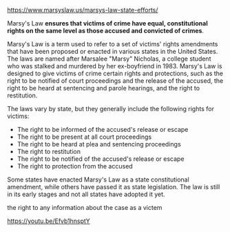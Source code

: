 
 
 https://www.marsyslaw.us/marsys-law-state-efforts/
 
 
 Marsy's Law **ensures that victims of crime have equal, constitutional rights on the same level as those accused and convicted of crimes**.

Marsy's Law is a term used to refer to a set of victims' rights amendments that have been proposed or enacted in various states in the United States. The laws are named after Marsalee "Marsy" Nicholas, a college student who was stalked and murdered by her ex-boyfriend in 1983. Marsy's Law is designed to give victims of crime certain rights and protections, such as the right to be notified of court proceedings and the release of the accused, the right to be heard at sentencing and parole hearings, and the right to restitution.

The laws vary by state, but they generally include the following rights for victims:

-   The right to be informed of the accused's release or escape
-   The right to be present at all court proceedings
-   The right to be heard at plea and sentencing proceedings
-   The right to restitution
-   The right to be notified of the accused's release or escape
-   The right to protection from the accused

Some states have enacted Marsy's Law as a state constitutional amendment, while others have passed it as state legislation. The law is still in its early stages and not all states have adopted it yet.

the right to any information about the case as a victem

https://youtu.be/Efvb1hnsptY